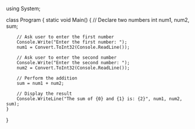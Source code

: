 using System;

class Program
{
    static void Main()
    {
        // Declare two numbers
        int num1, num2, sum;

        // Ask user to enter the first number
        Console.Write("Enter the first number: ");
        num1 = Convert.ToInt32(Console.ReadLine());

        // Ask user to enter the second number
        Console.Write("Enter the second number: ");
        num2 = Convert.ToInt32(Console.ReadLine());

        // Perform the addition
        sum = num1 + num2;

        // Display the result
        Console.WriteLine("The sum of {0} and {1} is: {2}", num1, num2, sum);
    }
}
